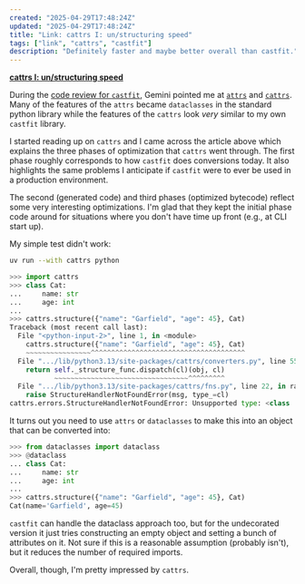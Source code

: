 ```yaml
---
created: "2025-04-29T17:48:24Z"
updated: "2025-04-29T17:48:24Z"
title: "Link: cattrs I: un/structuring speed"
tags: ["link", "cattrs", "castfit"]
description: "Definitely faster and maybe better overall than castfit."
---
```


[**cattrs I: un/structuring speed**](https://threeofwands.com/why-cattrs-is-so-fast/)

During the [code review for `castfit`][1], Gemini pointed me at [`attrs`] and [`cattrs`]. Many of the features of the `attrs` became `dataclasses` in the standard python library while the features of the `cattrs` look _very_ similar to my own `castfit` library.

I started reading up on `cattrs` and I came across the article above which explains the three phases of optimization that `cattrs` went through. The first phase roughly corresponds to how `castfit` does conversions today. It also highlights the same problems I anticipate if `castfit` were to ever be used in a production environment.

The second (generated code) and third phases (optimized bytecode) reflect some very interesting optimizations. I'm glad that they kept the initial phase code around for situations where you don't have time up front (e.g., at CLI start up).

My simple test didn't work:

```bash
uv run --with cattrs python
```

```python
>>> import cattrs
>>> class Cat:
...     name: str
...     age: int
...
>>> cattrs.structure({"name": "Garfield", "age": 45}, Cat)
Traceback (most recent call last):
  File "<python-input-2>", line 1, in <module>
    cattrs.structure({"name": "Garfield", "age": 45}, Cat)
    ~~~~~~~~~~~~~~~~^^^^^^^^^^^^^^^^^^^^^^^^^^^^^^^^^^^^^^
  File ".../lib/python3.13/site-packages/cattrs/converters.py", line 558, in structure
    return self._structure_func.dispatch(cl)(obj, cl)
           ~~~~~~~~~~~~~~~~~~~~~~~~~~~~~~~~~^^^^^^^^^
  File ".../lib/python3.13/site-packages/cattrs/fns.py", line 22, in raise_error
    raise StructureHandlerNotFoundError(msg, type_=cl)
cattrs.errors.StructureHandlerNotFoundError: Unsupported type: <class '__main__.Cat'>. Register a structure hook for it.
```

It turns out you need to use `attrs` or `dataclasses` to make this into an object that can be converted into:

```python
>>> from dataclasses import dataclass
>>> @dataclass
... class Cat:
...     name: str
...     age: int
...
>>> cattrs.structure({"name": "Garfield", "age": 45}, Cat)
Cat(name='Garfield', age=45)
```

`castfit` can handle the dataclass approach too, but for the undecorated version it just tries constructing an empty object and setting a bunch of attributes on it. Not sure if this is a reasonable assumption (probably isn't), but it reduces the number of required imports.

Overall, though, I'm pretty impressed by `cattrs`.

[1]: /blog/2025/04/2025-04-29-castfit-code-review.html
[`attrs`]: https://www.attrs.org/en/stable/
[`cattrs`]: https://catt.rs/en/stable/
